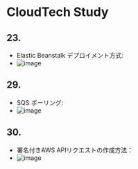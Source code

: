 # CloudTech Study

## 23.

- Elastic Beanstalk デプロイメント方式:
- ![image](https://github.com/yoshikikasama/network-and-server/assets/61643054/892ef96d-7bba-402b-bf55-44ceaa7a2288)

## 29.

- SQS ポーリング:
- ![image](https://github.com/yoshikikasama/network-and-server/assets/61643054/3c2a501f-618b-4a76-bc72-31c0ea3fc34a)

## 30.

- 署名付きAWS APIリクエストの作成方法：
- ![image](https://github.com/yoshikikasama/network-and-server/assets/61643054/cb2f0f68-5da6-481e-b208-103cd5fd1e47)

